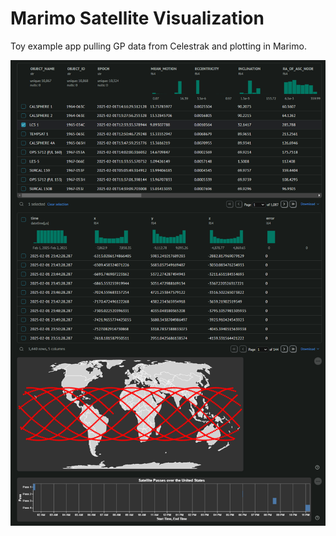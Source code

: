 Marimo Satellite Visualization
==============================

Toy example app pulling GP data from Celestrak and plotting in Marimo.

![alt text](image.png)
